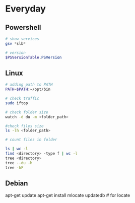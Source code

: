 # Everyday

## Powershell

```powershell
# show services
gsv *slb*

# version
$PSVersionTable.PSVersion
```

## Linux

```bash
# adding path to PATH
PATH=$PATH:~/opt/bin

# check traffic
sudo iftop

# check folder size
watch -d du -m <folder_path>

#check files size
ls -lh <folder_path>

# count files in folder

ls | wc -l
find <directory> -type f | wc -l
tree <directory>
tree --du -h
tree -hF
```

## Debian

apt-get update
apt-get install mlocate
updatedb # for locate